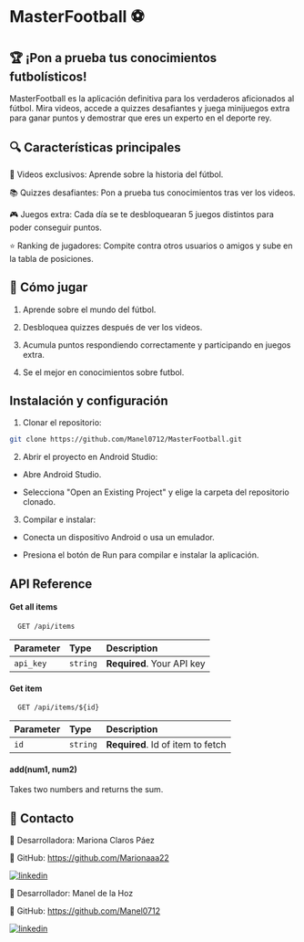 
# MasterFootball ⚽

## 🏆 ¡Pon a prueba tus conocimientos futbolísticos!

MasterFootball es la aplicación definitiva para los verdaderos aficionados al fútbol. Mira videos, accede a quizzes desafiantes y juega minijuegos extra para ganar puntos y demostrar que eres un experto en el deporte rey.

## 🔍 Características principales

🎥 Videos exclusivos: Aprende sobre la historia del fútbol. 

📚 Quizzes desafiantes: Pon a prueba tus conocimientos tras ver los videos.

🎮 Juegos extra: Cada día se te desbloquearan 5 juegos distintos para poder conseguir puntos. 

⭐ Ranking de jugadores: Compite contra otros usuarios o amigos y sube en la tabla de posiciones.

## 🎯 Cómo jugar

1.  Aprende sobre el mundo del fútbol.

2. Desbloquea quizzes después de ver los videos.

3. Acumula puntos respondiendo correctamente y participando en juegos extra.

4. Se el mejor en conocimientos sobre futbol. 
## Instalación y configuración
1. Clonar el repositorio:
```bash
git clone https://github.com/Manel0712/MasterFootball.git
```
2. Abrir el proyecto en Android Studio:

- Abre Android Studio.

- Selecciona "Open an Existing Project" y elige la carpeta del repositorio clonado.

3. Compilar e instalar:

- Conecta un dispositivo Android o usa un emulador.

- Presiona el botón de Run para compilar e instalar la aplicación.
## API Reference

#### Get all items

```http
  GET /api/items
```

| Parameter | Type     | Description                |
| :-------- | :------- | :------------------------- |
| `api_key` | `string` | **Required**. Your API key |

#### Get item

```http
  GET /api/items/${id}
```

| Parameter | Type     | Description                       |
| :-------- | :------- | :-------------------------------- |
| `id`      | `string` | **Required**. Id of item to fetch |

#### add(num1, num2)

Takes two numbers and returns the sum.

##  📢 Contacto

👤 Desarrolladora: Mariona Claros Páez

🔗 GitHub: https://github.com/Marionaaa22

[![linkedin](https://img.shields.io/badge/linkedin-0A66C2?style=for-the-badge&logo=linkedin&logoColor=white)](https://www.linkedin.com/in/mariona-claros-a0552a2b1/)

👤 Desarrollador: Manel de la Hoz

🔗 GitHub: https://github.com/Manel0712

[![linkedin](https://img.shields.io/badge/linkedin-0A66C2?style=for-the-badge&logo=linkedin&logoColor=white)](https://www.linkedin.com/in/manel-de-la-hoz-rodriguez-2a08172b6/)
